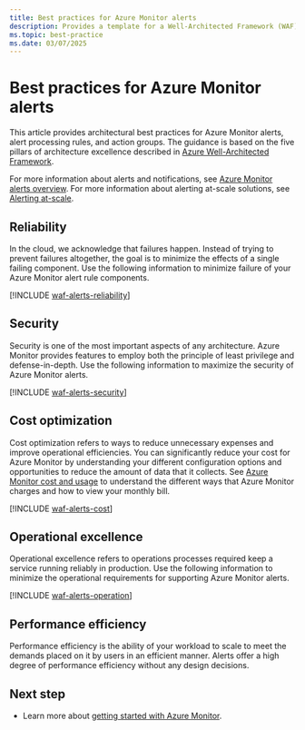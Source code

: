 ```yaml
---
title: Best practices for Azure Monitor alerts
description: Provides a template for a Well-Architected Framework (WAF) article specific to Azure Monitor alerts.
ms.topic: best-practice
ms.date: 03/07/2025
---
```


# Best practices for Azure Monitor alerts

This article provides architectural best practices for Azure Monitor alerts, alert processing rules, and action groups. The guidance is based on the five pillars of architecture excellence described in [Azure Well-Architected Framework](/azure/architecture/framework/).

For more information about alerts and notifications, see [Azure Monitor alerts overview](../alerts/alerts-overview.md).
For more information about alerting at-scale solutions, see [Alerting at-scale](../alerts/alerts-overview.md#alerting-at-scale).

## Reliability

In the cloud, we acknowledge that failures happen. Instead of trying to prevent failures altogether, the goal is to minimize the effects of a single failing component. Use the following information to minimize failure of your Azure Monitor alert rule components.

[!INCLUDE [waf-alerts-reliability](includes/waf-alerts-reliability.md)]

## Security

Security is one of the most important aspects of any architecture. Azure Monitor provides features to employ both the principle of least privilege and defense-in-depth. Use the following information to maximize the security of Azure Monitor alerts.

[!INCLUDE [waf-alerts-security](includes/waf-alerts-security.md)]

## Cost optimization

Cost optimization refers to ways to reduce unnecessary expenses and improve operational efficiencies. You can significantly reduce your cost for Azure Monitor by understanding your different configuration options and opportunities to reduce the amount of data that it collects. See [Azure Monitor cost and usage](../fundamentals/cost-usage.md) to understand the different ways that Azure Monitor charges and how to view your monthly bill.

[!INCLUDE [waf-alerts-cost](includes/waf-alerts-cost.md)]

## Operational excellence

Operational excellence refers to operations processes required keep a service running reliably in production. Use the following information to minimize the operational requirements for supporting Azure Monitor alerts.

[!INCLUDE [waf-alerts-operation](includes/waf-alerts-operation.md)]

## Performance efficiency

Performance efficiency is the ability of your workload to scale to meet the demands placed on it by users in an efficient manner.
Alerts offer a high degree of performance efficiency without any design decisions.

## Next step

* Learn more about [getting started with Azure Monitor](../fundamentals/getting-started.md).
